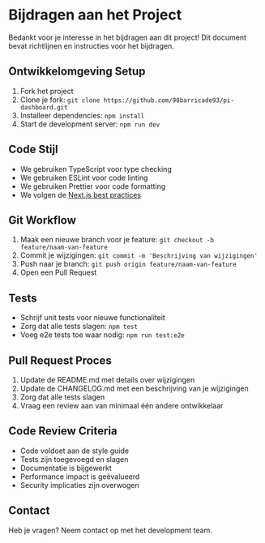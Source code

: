# Bijdragen aan het Project

Bedankt voor je interesse in het bijdragen aan dit project! Dit document bevat richtlijnen en instructies voor het bijdragen.

## Ontwikkelomgeving Setup

1. Fork het project
2. Clone je fork: `git clone https://github.com/90barricade93/pi-dashboard.git`
3. Installeer dependencies: `npm install`
4. Start de development server: `npm run dev`

## Code Stijl

- We gebruiken TypeScript voor type checking
- We gebruiken ESLint voor code linting
- We gebruiken Prettier voor code formatting
- We volgen de [Next.js best practices](https://nextjs.org/docs)

## Git Workflow

1. Maak een nieuwe branch voor je feature: `git checkout -b feature/naam-van-feature`
2. Commit je wijzigingen: `git commit -m 'Beschrijving van wijzigingen'`
3. Push naar je branch: `git push origin feature/naam-van-feature`
4. Open een Pull Request

## Tests

- Schrijf unit tests voor nieuwe functionaliteit
- Zorg dat alle tests slagen: `npm test`
- Voeg e2e tests toe waar nodig: `npm run test:e2e`

## Pull Request Proces

1. Update de README.md met details over wijzigingen
2. Update de CHANGELOG.md met een beschrijving van je wijzigingen
3. Zorg dat alle tests slagen
4. Vraag een review aan van minimaal één andere ontwikkelaar

## Code Review Criteria

- Code voldoet aan de style guide
- Tests zijn toegevoegd en slagen
- Documentatie is bijgewerkt
- Performance impact is geëvalueerd
- Security implicaties zijn overwogen

## Contact

Heb je vragen? Neem contact op met het development team. 